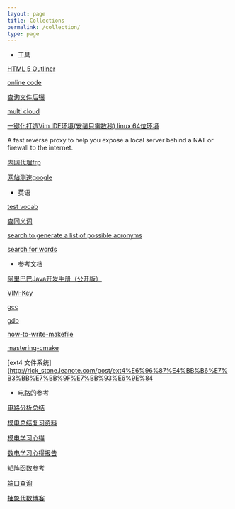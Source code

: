 ```yaml
---
layout: page
title: Collections
permalink: /collection/
type: page
---
```



- 工具

[HTML 5 Outliner](https://gsnedders.html5.org/outliner/)

[online code](http://ideone.com/)

[查询文件后辍](https://fileinfo.com/)

[multi cloud](https://www.multcloud.com/home#add_drive)

[一键化打造Vim IDE环境(安装只需数秒) linux 64位环境](https://github.com/BillWang139967/Vim)

A fast reverse proxy to help you expose a local server behind a NAT or firewall to the internet.

[内网代理frp](https://github.com/fatedier/frp)

[网站测速google](https://developers.google.com/speed/pagespeed/insights/)

- 英语

[test vocab](http://testyourvocab.com/)

[查同义词](http://linggle.com/)

[search to generate a list of possible acronyms](http://acronymify.com/)

[search for words](http://www.netspeak.org)

- 参考文档

[阿里巴巴Java开发手册（公开版）](http://ow3kig4i4.bkt.clouddn.com/reference/%E9%98%BF%E9%87%8C%E5%B7%B4%E5%B7%B4Java%E5%BC%80%E5%8F%91%E6%89%8B%E5%86%8C%EF%BC%88%E5%85%AC%E5%BC%80%E7%89%88%EF%BC%89%20.pdf)

[VIM-Key](http://ow3kig4i4.bkt.clouddn.com/reference/VIM-Key.pdf)

[gcc](http://ow3kig4i4.bkt.clouddn.com/reference/gcc.pdf)

[gdb](http://ow3kig4i4.bkt.clouddn.com/reference/gdb.pdf)

[how-to-write-makefile ](http://ow3kig4i4.bkt.clouddn.com/reference/how-to-write-makefile.pdf)

[mastering-cmake](https://github.com/Akagi201/learning-cmake/blob/master/docs/mastering-cmake.pdf)

[ext4 文件系统](http://rick_stone.leanote.com/post/ext4%E6%96%87%E4%BB%B6%E7%B3%BB%E7%BB%9F%E7%BB%93%E6%9E%84

- 电路的参考

[电路分析总结](http://www.doc88.com/p-6951840354442.html)

[模电总结复习资料](https://wenku.baidu.com/view/f8fdd6b8a0116c175f0e4859.html)

[模电学习心得](http://www.21ic.com/jichuzhishi/analog/questions/2013-06-13/183632.html)

[数电学习心得报告](http://www.doc88.com/p-9919429220218.html)

[矩阵函数参考](http://ow3kig4i4.bkt.clouddn.com/blog/pdf/matrix_cookbook.pdf)

[端口查询](http://tool.oschina.net/commons?type=7)

[抽象代数博客](http://www.cnblogs.com/edward-bian/p/4438681.html)